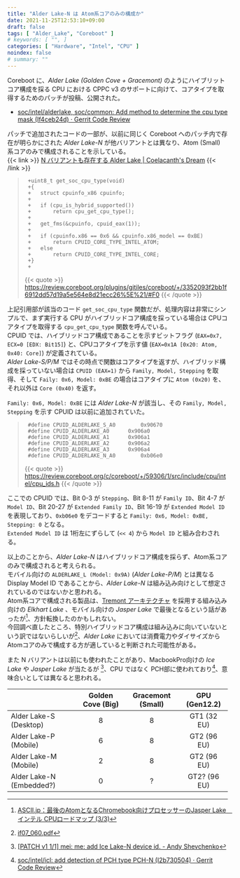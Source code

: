 ```yaml
---
title: "Alder Lake-N は Atom系コアのみの構成か"
date: 2021-11-25T12:53:10+09:00
draft: false
tags: [ "Alder_Lake", "Coreboot" ]
# keywords: [ "", ]
categories: [ "Hardware", "Intel", "CPU" ]
noindex: false
# summary: ""
---
```


Coreboot に、*Alder Lake (Golden Cove + Gracemont)* のようにハイブリットコア構成を採る CPU における CPPC v3 のサポートに向けて、コアタイプを取得するためのパッチが投稿、公開された。  

 * [soc/intel/alderlake, soc/common: Add method to determine the cpu type mask (If4ceb24d) · Gerrit Code Review](https://review.coreboot.org/c/coreboot/+/59360/3)

パッチで追加されたコードの一部が、以前に同じく Coreboot へのパッチ内で存在が明らかにされた *Alder Lake-N* が他バリアントとは異なり、Atom (Small) 系コアのみで構成されることを示している。  
{{< link >}} [N バリアントも存在する Alder Lake | Coelacanth's Dream](/posts/2021/11/16/coreboot-intel-adl_n/) {{< /link >}}

 > 		+uint8_t get_soc_cpu_type(void)
 > 		+{
 > 		+	struct cpuinfo_x86 cpuinfo;
 > 		+
 > 		+	if (cpu_is_hybrid_supported())
 > 		+		return cpu_get_cpu_type();
 > 		+
 > 		+	get_fms(&cpuinfo, cpuid_eax(1));
 > 		+
 > 		+	if (cpuinfo.x86 == 0x6 && cpuinfo.x86_model == 0xBE)
 > 		+		return CPUID_CORE_TYPE_INTEL_ATOM;
 > 		+	else
 > 		+		return CPUID_CORE_TYPE_INTEL_CORE;
 > 		+}
 > 		+
 >
 > {{< quote >}} <https://review.coreboot.org/plugins/gitiles/coreboot/+/3352093f2bb1f6912dd57d19a5e564e8d21ecc26%5E%21/#F0> {{< /quote >}}

上記引用部が該当のコード `get_soc_cpu_type` 関数だが、処理内容は非常にシンプルで、まず実行する CPU がハイブリッドコア構成を採っている場合は CPUコアタイプを取得する `cpu_get_cpu_type` 関数を呼んでいる。  
CPUID では、ハイブリッドコア構成であることを示すビットフラグ (`EAX=0x7, ECX=0 [EDX: Bit15]`) と、CPUコアタイプを示す値 (`EAX=0x1A [0x20: Atom, 0x40: Core]`) が定義されている。  
*Alder Lake-S/P/M* ではその時点で関数はコアタイプを返すが、ハイブリッド構成を採っていない場合は `CPUID (EAX=1)` から `Family, Model, Stepping` を取得、そして `Faily: 0x6, Model: 0xBE` の場合はコアタイプに `Atom (0x20)` を、それ以外は `Core (0x40)` を返す。  

`Family: 0x6, Model: 0xBE` には *Alder Lake-N* が該当し、その `Family, Model, Stepping` を示す CPUID は以前に追加されていた。  

 > 		#define CPUID_ALDERLAKE_S_A0		0x90670
 > 		#define CPUID_ALDERLAKE_A0		0x906a0
 > 		#define CPUID_ALDERLAKE_A1		0x906a1
 > 		#define CPUID_ALDERLAKE_A2		0x906a2
 > 		#define CPUID_ALDERLAKE_A3		0x906a4
 > 		#define CPUID_ALDERLAKE_N_A0		0xb06e0
 >
 > {{< quote >}} <https://review.coreboot.org/c/coreboot/+/59306/1/src/include/cpu/intel/cpu_ids.h> {{< /quote >}}

ここでの CPUID では、Bit 0-3 が `Stepping`、Bit 8-11 が `Family ID`、Bit 4-7 が `Model ID`、Bit 20-27 が `Extended Family ID`、Bit 16-19 が `Extended Model ID` を表現しており、`0xb06e0` をデコードすると `Family: 0x6, Model: 0xBE, Stepping: 0` となる。  
`Extended Model ID` は 1桁左にずらして (`<< 4`) から `Model ID` と組み合わされる。  

以上のことから、*Alder Lake-N* はハイブリッドコア構成を採らず、Atom系コアのみで構成されると考えられる。  
モバイル向けの `ALDERLAKE_L (Model: 0x9A)` (*Alder Lake-P/M*) とは異なる Display Model ID であることから、*Alder Lake-N* は組み込み向けとして想定されているのではないかと思われる。  
Atom系コアで構成される製品は、[Tremont アーキテクチャ](/tags/tremont) を採用する組み込み向けの *Elkhart Lake* 、モバイル向けの *Jasper Lake* で最後となるという話があったが[^ascii-atom]、方針転換したのかもしれない。  
今回調べ直したところ、特別ハイブリッドコア構成は組み込みに向いていないという訳ではないらしいが[^emb-big-little]、*Alder Lake* においては消費電力やダイサイズから Atomコアのみで構成する方が適していると判断された可能性がある。  

また N バリアントは以前にも使われたことがあり、MacbookPro向けの *Ice Lake* や *Jasper Lake* が当たるが [^icp-n]、CPU ではなく PCH部に使われており[^n-pch]、意味合いとしては異なると思われる。  

[^ascii-atom]: [ASCII.jp：最後のAtomとなるChromebook向けプロセッサーのJasper Lake　インテル CPUロードマップ (3/3)](https://ascii.jp/elem/000/004/040/4040489/3/)
[^emb-big-little]: [if07_060.pdf](https://interface.cqpub.co.jp/wp-content/uploads/interface/2014/07/if07_060.pdf)
[^icp-n]: [[PATCH v1 1/1] mei: me: add Ice Lake-N device id. - Andy Shevchenko](https://lore.kernel.org/all/20211001173644.16068-1-andriy.shevchenko@linux.intel.com/)
[^n-pch]: [soc/intel/icl: add detection of PCH type PCH-N (I2b730504) · Gerrit Code Review](https://review.coreboot.org/c/coreboot/+/49607)

| | Golden Cove (Big) | Gracemont (Small) | GPU (Gen12.2) |
| :-- | :--: | :--: | :--: |
| Alder Lake-S (Desktop) | 8 | 8 | GT1 (32 EU) |
| Alder Lake-P (Mobile) | 6 | 8 | GT2 (96 EU) |
| Alder Lake-M (Mobile) | 2 | 8 | GT2 (96 EU) |
| Alder Lake-N (Embedded?) | 0 | ? | GT2? (96 EU) |
